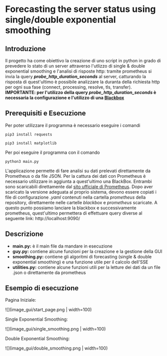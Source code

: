 # Forecasting the server status using single/double exponential smoothing
## Introduzione
Il progetto ha come obiettivo la creazione di uno script in python in grado di prevedere lo stato di un server attraverso l'utlizzo di single & double exponential smoothing e l'analisi di risposte http: tramite prometheus si invia la query ***probe_http_duration_seconds*** al server, catturando la risposta di quest'ultimo è possibile analizzare la duranta della richiesta http per ogni sua fase (connect, processing, resolve, tls, transfer). **IMPORTANTE: per l'utilizzo della query *probe_http_duration_seconds* è necessaria la configurazione e l'utilizzo di una [Blackbox](https://github.com/prometheus/blackbox_exporter)**
## Prerequisiti e Esecuzione
Per poter utilizzare il programma è necessario eseguire i comandi

`pip3 install requests` 

`pip3 install matplotlib`

Per poi eseguire il programma con il comando

`python3 main.py`

L'applicazione permette di fare analisi su dati prelevati direttamente da Prometheus o da file JSON. Per la cattura dei dati con Prometheus è necessario utilizzare in aggiunta a quest'ultimo una BlackBox. Entrambi sono scaricabili direttamente dal [sito ufficiale di Prometheus](https://prometheus.io/download/).
Dopo aver scaricato la versione adeguata al proprio sistema, devono essere copiati i file di configurazione *.yaml* contenuti nella cartella *prometheus* della repository, direttamente nelle cartelle *blackbox* e *prometheus* scaricate. A questo punto possiamo lanciare la blackbox e successivamente prometheus, quest'ultimo permettera di effettuare query diverse al seguente link: http://localhost:9090/
## Descrizione
* **main.py:** è il main file da mandare in esecuzione
* **guy.py:** contiene alcune funzioni per la creazione e la gestione della GUI
* **smoothing.py:** contiene gli algoritmi di forecasting (single & double exponential smoothing) e una funzione utile per il calcolo dell'SSE
* **utilities.py:** contiene alcune funzioni utili per la letture dei dati da un file .json o direttamente da prometheus
## Esempio di esecuzione
Pagina Iniziale:

![](image_gui/start_page.png  | width=100)

Single Exponential Smoothing:

![](image_gui/single_smoothing.png  | width=100)

Double Exponential Smoothing:

![](image_gui/double_smoothing.png  | width=100)

